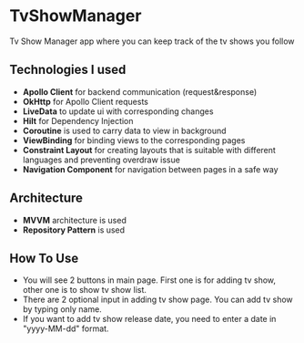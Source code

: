 # TvShowManager
Tv Show Manager app where you can keep track of the tv shows you follow

## Technologies I used

- **Apollo Client** for backend communication (request&response)
- **OkHttp** for Apollo Client requests
- **LiveData** to update ui with corresponding changes
- **Hilt** for Dependency Injection
- **Coroutine** is used to carry data to view in background
- **ViewBinding** for binding views to the corresponding pages
- **Constraint Layout** for creating layouts that is suitable with different languages and preventing overdraw issue
- **Navigation Component** for navigation between pages in a safe way

## Architecture

- **MVVM** architecture is used
- **Repository Pattern** is used

## How To Use
- You will see 2 buttons in main page. First one is for adding tv show, other one is to show tv show list.
- There are 2 optional input in adding tv show page. You can add tv show by typing only name.
- If you want to add tv show release date, you need to enter a date in "yyyy-MM-dd" format.
